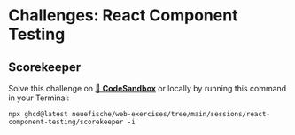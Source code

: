 # Challenges: React Component Testing

## Scorekeeper

Solve this challenge on
[🔗 **CodeSandbox**](https://codesandbox.io/s/github/neuefische/web-exercises/tree/main/sessions/react-component-testing/scorekeeper?file=/README.md)
or locally by running this command in your Terminal:

```
npx ghcd@latest neuefische/web-exercises/tree/main/sessions/react-component-testing/scorekeeper -i
```
